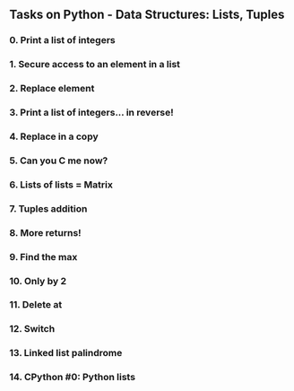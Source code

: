 ## Tasks on Python - Data Structures: Lists, Tuples

### 0. Print a list of integers

### 1. Secure access to an element in a list

### 2. Replace element

### 3. Print a list of integers... in reverse!

### 4. Replace in a copy

### 5. Can you C me now?

### 6. Lists of lists = Matrix

### 7. Tuples addition

### 8. More returns!

### 9. Find the max

### 10. Only by 2

### 11. Delete at

### 12. Switch

### 13. Linked list palindrome

### 14. CPython #0: Python lists
